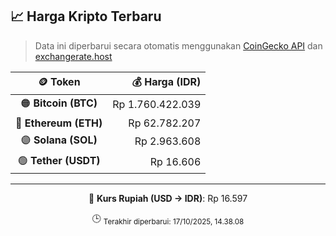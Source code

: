 

<!-- HARGA_KRIPTO -->
## 📈 Harga Kripto Terbaru

> Data ini diperbarui secara otomatis menggunakan [CoinGecko API](https://www.coingecko.com/) dan [exchangerate.host](https://exchangerate.host/)

<div align="center">

| 🪙 Token | 💰 Harga (IDR) |
|:------:|---------------:|
| 🟠 **Bitcoin (BTC)**   | Rp 1.760.422.039 |
| 🔵 **Ethereum (ETH)**  | Rp 62.782.207 |
| 🟣 **Solana (SOL)**    | Rp 2.963.608 |
| 🟢 **Tether (USDT)**   | Rp 16.606 |

---

💱 **Kurs Rupiah (USD → IDR)**: Rp 16.597

🕒 <sub>Terakhir diperbarui: 17/10/2025, 14.38.08</sub>

</div>
<!-- /HARGA_KRIPTO -->